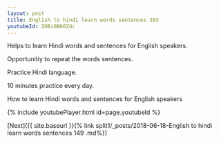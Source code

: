 ```yaml
---
layout: post
title: English to hindi learn words sentences 303 
youtubeId: ZOBz0BK6Z4c
---
```

 
 
Helps to learn Hindi words and sentences for English speakers.

Opportunitiy to repeat the words sentences. 

Practice Hindi language. 
 
10 minutes practice every day. 
 
How to learn Hindi words and sentences for English speakers 
 
{% include youtubePlayer.html id=page.youtubeId %}
 
 
[Next]({{ site.baseurl }}{% link  split1/_posts/2018-06-18-English to hindi learn words sentences 149 .md%})
 
